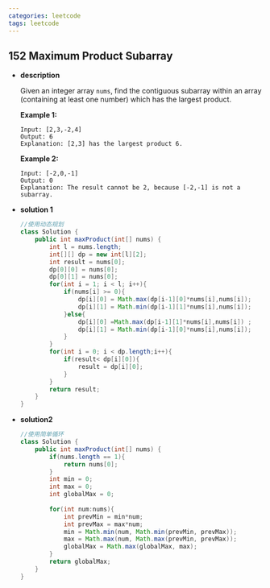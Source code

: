 ```yaml
---
categories: leetcode
tags: leetcode
---
```




## 152 Maximum Product Subarray

* **description**

  Given an integer array `nums`, find the contiguous subarray within an array (containing at least one number) which has the largest product.

  **Example 1:**

  ```
  Input: [2,3,-2,4]
  Output: 6
  Explanation: [2,3] has the largest product 6.
  ```

  **Example 2:**

  ```
  Input: [-2,0,-1]
  Output: 0
  Explanation: The result cannot be 2, because [-2,-1] is not a subarray.
  ```

* **solution 1** 

  ```java
  //使用动态规划
  class Solution {
      public int maxProduct(int[] nums) {
          int l = nums.length;
          int[][] dp = new int[l][2];
          int result = nums[0];
          dp[0][0] = nums[0];
          dp[0][1] = nums[0];
          for(int i = 1; i < l; i++){
              if(nums[i] >= 0){
                  dp[i][0] = Math.max(dp[i-1][0]*nums[i],nums[i]);
                  dp[i][1] = Math.min(dp[i-1][1]*nums[i],nums[i]);
              }else{
                  dp[i][0] =Math.max(dp[i-1][1]*nums[i],nums[i]) ;
                  dp[i][1] = Math.min(dp[i-1][0]*nums[i],nums[i]);
              }   
          }
          for(int i = 0; i < dp.length;i++){
              if(result< dp[i][0]){
                  result = dp[i][0];
              }
          }
          return result;
      }
  } 
  ```

  

* **solution2**

  ```java
  //使用简单循环
  class Solution {
      public int maxProduct(int[] nums) {
          if(nums.length == 1){
              return nums[0];
          }
          int min = 0;
          int max = 0;
          int globalMax = 0;
          
          for(int num:nums){
              int prevMin = min*num;
              int prevMax = max*num;
              min = Math.min(num, Math.min(prevMin, prevMax));
              max = Math.max(num, Math.max(prevMin, prevMax));
              globalMax = Math.max(globalMax, max);
          }
          return globalMax;
      }
  } 
  ```

  